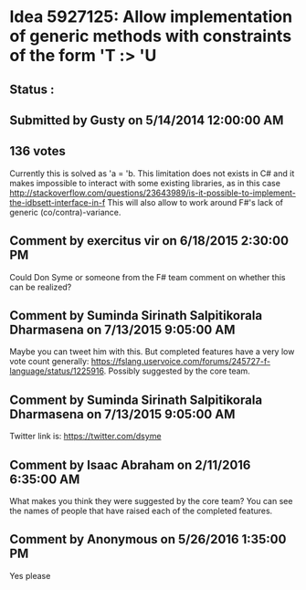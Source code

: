 # Idea 5927125: Allow implementation of generic methods with constraints of the form 'T :> 'U #

## Status : 

## Submitted by Gusty on 5/14/2014 12:00:00 AM

## 136 votes

Currently this is solved as 'a = 'b.
This limitation does not exists in C# and it makes impossible to interact with some existing libraries, as in this case http://stackoverflow.com/questions/23643989/is-it-possible-to-implement-the-idbsett-interface-in-f
This will also allow to work around F#'s lack of generic (co/contra)-variance.




## Comment by exercitus vir on 6/18/2015 2:30:00 PM

Could Don Syme or someone from the F# team comment on whether this can be realized?

## Comment by Suminda Sirinath Salpitikorala Dharmasena on 7/13/2015 9:05:00 AM

Maybe you can tweet him with this. But completed features have a very low vote count generally: https://fslang.uservoice.com/forums/245727-f-language/status/1225916. Possibly suggested by the core team.

## Comment by Suminda Sirinath Salpitikorala Dharmasena on 7/13/2015 9:05:00 AM

Twitter link is: https://twitter.com/dsyme

## Comment by Isaac Abraham on 2/11/2016 6:35:00 AM

What makes you think they were suggested by the core team? You can see the names of people that have raised each of the completed features.

## Comment by Anonymous on 5/26/2016 1:35:00 PM

Yes please

